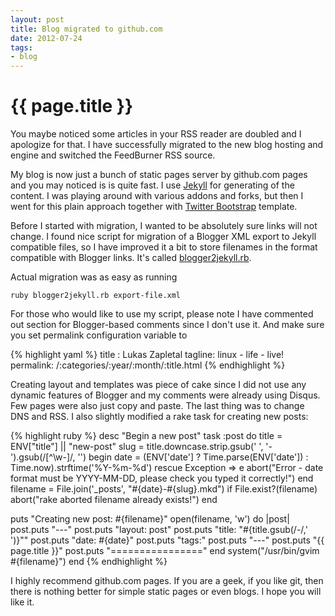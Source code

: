 ```yaml
---
layout: post
title: Blog migrated to github.com
date: 2012-07-24
tags:
- blog
---
```

{{ page.title }}
================

You maybe noticed some articles in your RSS reader are doubled and I apologize
for that. I have successfully migrated to the new blog hosting and engine and
switched the FeedBurner RSS source.

My blog is now just a bunch of static pages server by github.com pages and you
may noticed is is quite fast. I use
[Jekyll](https://github.com/mojombo/jekyll/) for generating of the content. I
was playing around with various addons and forks, but then I went for this
plain approach together with [Twitter
Bootstrap](https://github.com/mojombo/jekyll/) template.

Before I started with migration, I wanted to be absolutely sure links will not
change. I found nice script for migration of a Blogger XML export to Jekyll
compatible files, so I have improved it a bit to store filenames in the format
compatible with Blogger links. It's called
[blogger2jekyll.rb](https://gist.github.com/3172705).

Actual migration was as easy as running

    ruby blogger2jekyll.rb export-file.xml

For those who would like to use my script, please note I have commented out
section for Blogger-based comments since I don't use it. And make sure you set
permalink configuration variable to

{% highlight yaml %}
title : Lukas Zapletal
tagline: linux - life - live!
permalink: /:categories/:year/:month/:title.html
{% endhighlight %}

Creating layout and templates was piece of cake since I did not use any
dynamic features of Blogger and my comments were already using Disqus. Few
pages were also just copy and paste. The last thing was to change DNS and RSS.
I also slightly modified a rake task for creating new posts:

{% highlight ruby %}
desc "Begin a new post"
task :post do
  title = ENV["title"] || "new-post"
  slug = title.downcase.strip.gsub(' ', '-').gsub(/[^\w-]/, '')
  begin
    date = (ENV['date'] ? Time.parse(ENV['date']) : Time.now).strftime('%Y-%m-%d')
  rescue Exception => e
    abort("Error - date format must be YYYY-MM-DD, please check you typed it correctly!")
  end
  filename = File.join('_posts', "#{date}-#{slug}.mkd")
  if File.exist?(filename)
    abort("rake aborted filename already exists!")
  end
  
  puts "Creating new post: #{filename}"
  open(filename, 'w') do |post|
    post.puts "---"
    post.puts "layout: post"
    post.puts "title: \"#{title.gsub(/-/,' ')}\""
    post.puts "date: #{date}"
    post.puts "tags:"
    post.puts "---"
    post.puts "{{ page.title }}"
    post.puts "================"
  end
  system("/usr/bin/gvim #{filename}")
end
{% endhighlight %}

I highly recommend github.com pages. If you are a geek, if you like git, then
there is nothing better for simple static pages or even blogs. I hope you will
like it.

